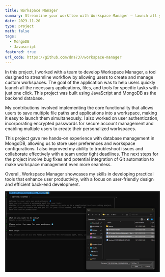 ```yaml
---
title: Workspace Manager
summary: Streamline your workflow with Workspace Manager – launch all your essential apps and tools for any task with just one click.
date: 2023-11-20
type: project
math: false
tags:
  - MongoDB
  - Javascript
featured: true
url_code: https://github.com/dna737/workspace-manager
---
```


In this project, I worked with a team to develop Workspace Manager, a tool designed to streamline workflow by allowing users to create and manage custom workspaces. The goal of the application was to help users quickly launch all the necessary applications, files, and tools for specific tasks with just one click. This project was built using JavaScript and MongoDB as the backend database.

My contributions involved implementing the core functionality that allows users to save multiple file paths and applications into a workspace, making it easy to launch them simultaneously. I also worked on user authentication, incorporating encrypted passwords for secure account management and enabling multiple users to create their personalized workspaces.

This project gave me hands-on experience with database management in MongoDB, allowing us to store user preferences and workspace configurations. I also improved my ability to troubleshoot issues and collaborate effectively with a team under tight deadlines. The next steps for the project involve bug fixes and potential integration of Git automation to make workspace management even more seamless.

Overall, Workspace Manager showcases my skills in developing practical tools that enhance user productivity, with a focus on user-friendly design and efficient back-end development.

![Workspace Manager](image.png 'Workspace Manager')